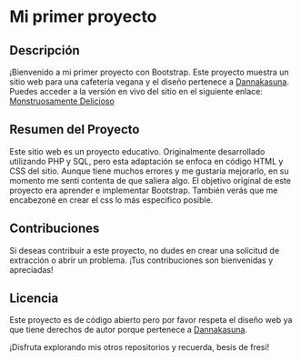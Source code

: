 # Mi primer proyecto 

## Descripción

¡Bienvenido a mi primer proyecto con Bootstrap. Este proyecto muestra un sitio web para una cafetería vegana y el diseño pertenece a [Dannakasuna](https://www.instagram.com/dannakasuna/?hl=es).
Puedes acceder a la versión en vivo del sitio en el siguiente enlace:
[Monstruosamente Delicioso](https://example-culturalstudent-exbootstrap.netlify.app/)

## Resumen del Proyecto

Este sitio web es un proyecto educativo. Originalmente desarrollado utilizando PHP y SQL, pero esta adaptación se enfoca en código HTML y CSS del sitio. Aunque tiene muchos errores y me gustaría mejorarlo, en su momento me sentí contenta de que saliera algo.
El objetivo original de este proyecto era aprender e implementar Bootstrap. También verás que me encabezoné en crear el css lo más especifico posible.

## Contribuciones

Si deseas contribuir a este proyecto, no dudes en crear una solicitud de extracción o abrir un problema. ¡Tus contribuciones son bienvenidas y apreciadas!

## Licencia

Este proyecto es de código abierto pero por favor respeta el diseño web ya que tiene derechos de autor porque pertenece a [Dannakasuna](https://www.instagram.com/dannakasuna/?hl=es).

¡Disfruta explorando mis otros repositorios y recuerda, besis de fresi!
